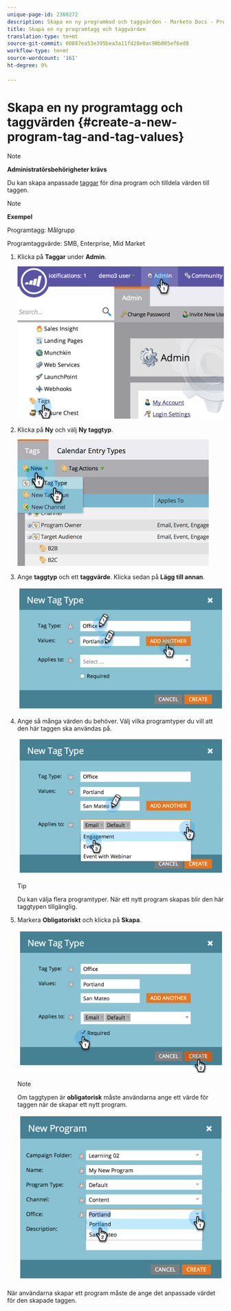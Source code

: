 ```yaml
---
unique-page-id: 2360272
description: Skapa en ny programkod och taggvärden - Marketo Docs - Produktdokumentation
title: Skapa en ny programtagg och taggvärden
translation-type: tm+mt
source-git-commit: 00887ea53e395bea3a11fd28e0ac98b085ef6ed8
workflow-type: tm+mt
source-wordcount: '161'
ht-degree: 0%

---
```



# Skapa en ny programtagg och taggvärden {#create-a-new-program-tag-and-tag-values}

>[!NOTE]
>
>**Administratörsbehörigheter krävs**

Du kan skapa anpassade [taggar](../../../product-docs/core-marketo-concepts/programs/working-with-programs/understanding-tags.md) för dina program och tilldela värden till taggen.

>[!NOTE]
>
>**Exempel**
>
>Programtagg: Målgrupp
>
>Programtaggvärde: SMB, Enterprise, Mid Market

1. Klicka på **Taggar** under **Admin**.

   ![](assets/image2014-9-24-12-3a10-3a32.png)

1. Klicka på **Ny** och välj **Ny taggtyp**.

   ![](assets/image2014-9-24-12-3a12-3a43.png)

1. Ange **taggtyp** och ett **taggvärde**. Klicka sedan på **Lägg till annan**.

   ![](assets/image2014-9-24-12-3a16-3a55.png)

1. Ange så många värden du behöver. Välj vilka programtyper du vill att den här taggen ska användas på.

   ![](assets/image2014-9-24-12-3a17-3a29.png)

   >[!TIP]
   >
   >Du kan välja flera programtyper. När ett nytt program skapas blir den här taggtypen tillgänglig.

1. Markera **Obligatoriskt** och klicka på **Skapa**.

   ![](assets/image2014-9-24-12-3a18-3a33.png)

   >[!NOTE]
   >
   >Om taggtypen är **obligatorisk** måste användarna ange ett värde för taggen när de skapar ett nytt program.

   ![](assets/image2014-9-24-12-3a19-3a17.png)

När användarna skapar ett program måste de ange det anpassade värdet för den skapade taggen.